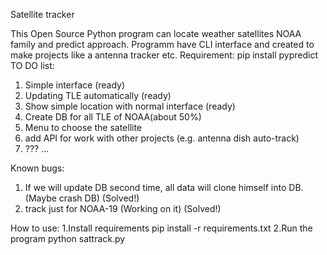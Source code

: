 Satellite tracker


This Open Source Python program can locate weather satellites NOAA family and predict approach.
Programm have CLI interface and created to make projects like a antenna tracker etc.
Requirement:
 pip install pypredict
TO DO list:

1. Simple interface (ready)
2. Updating TLE automatically (ready)
3. Show simple location with normal interface (ready)
4. Create DB for all TLE of NOAA(about 50%)
5. Menu to choose the satellite
6. add API for work with other projects (e.g. antenna dish auto-track)
7. ???
...

Known bugs:
1. If we will update DB second time, all data will clone himself into DB. (Maybe crash DB) (Solved!)
2. track just for NOAA-19 (Working on it) (Solved!)

How to use:
 1.Install requirements 
 pip install -r requirements.txt
 2.Run the program
 python sattrack.py
